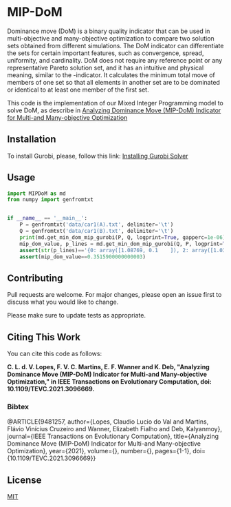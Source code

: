 # MIP-DoM

Dominance move (DoM) is a binary quality indicator that can be used in multi-objective and many-objective optimization to compare two solution sets obtained from different simulations. The DoM indicator can differentiate the sets for certain important features, such as convergence, spread, uniformity, and cardinality. DoM does not require any reference point or any representative Pareto solution set, and it has an intuitive and physical meaning, similar to the -indicator. It calculates the minimum total move of members of one set so that all elements in another set are to be dominated or identical to at least one member of the first set. 

This code is the implementation of our Mixed Integer Programming model to solve DoM, as describe in [Analyzing Dominance Move (MIP-DoM) Indicator for Multi-and Many-objective Optimization](https://ieeexplore.ieee.org/document/9481257)

## Installation

To install Gurobi, please, follow this link: [Installing Gurobi Solver](http://matthiaswalter.org/intpm/Gurobi-Python3-Howto.pdf)

## Usage

```python
import MIPDoM as md
from numpy import genfromtxt


if __name__ == '__main__':
    P = genfromtxt('data/car1(A).txt', delimiter='\t')
    Q = genfromtxt('data/car1(B).txt', delimiter='\t')
    print(md.get_min_dom_mip_gurobi(P, Q, logprint=True, gapperc=1e-06))
    mip_dom_value, p_lines = md.get_min_dom_mip_gurobi(Q, P, logprint=True, gapperc=1e-06)
    assert(str(p_lines)=='{0: array([1.08769, 0.1    ]), 2: array([1.039693, 0.40902 ]), 3: array([0.966025, 0.55399 ]), 4: array([0.866044, 0.68778 ]), 5: array([0.68778, 0.80711]), 6: array([0.55399 , 0.966025]), 7: array([0.40902 , 1.039693]), 9: array([0.1    , 1.08769])}')
    assert(mip_dom_value==0.3515900000000003)
```

## Contributing
Pull requests are welcome. For major changes, please open an issue first to discuss what you would like to change.

Please make sure to update tests as appropriate.

## Citing This Work
You can cite this code as follows:

**C. L. d. V. Lopes, F. V. C. Martins, E. F. Wanner and K. Deb, "Analyzing Dominance Move (MIP-DoM) Indicator for Multi-and Many-objective Optimization," in IEEE Transactions on Evolutionary Computation, doi: 10.1109/TEVC.2021.3096669.**

### Bibtex

@ARTICLE{9481257,
  author={Lopes, Claudio Lucio do Val and Martins, Flávio Vinícius Cruzeiro and Wanner, Elizabeth Fialho and Deb, Kalyanmoy},
  journal={IEEE Transactions on Evolutionary Computation}, 
  title={Analyzing Dominance Move (MIP-DoM) Indicator for Multi-and Many-objective Optimization}, 
  year={2021},
  volume={},
  number={},
  pages={1-1},
  doi={10.1109/TEVC.2021.3096669}}



## License
[MIT](https://choosealicense.com/licenses/mit/)